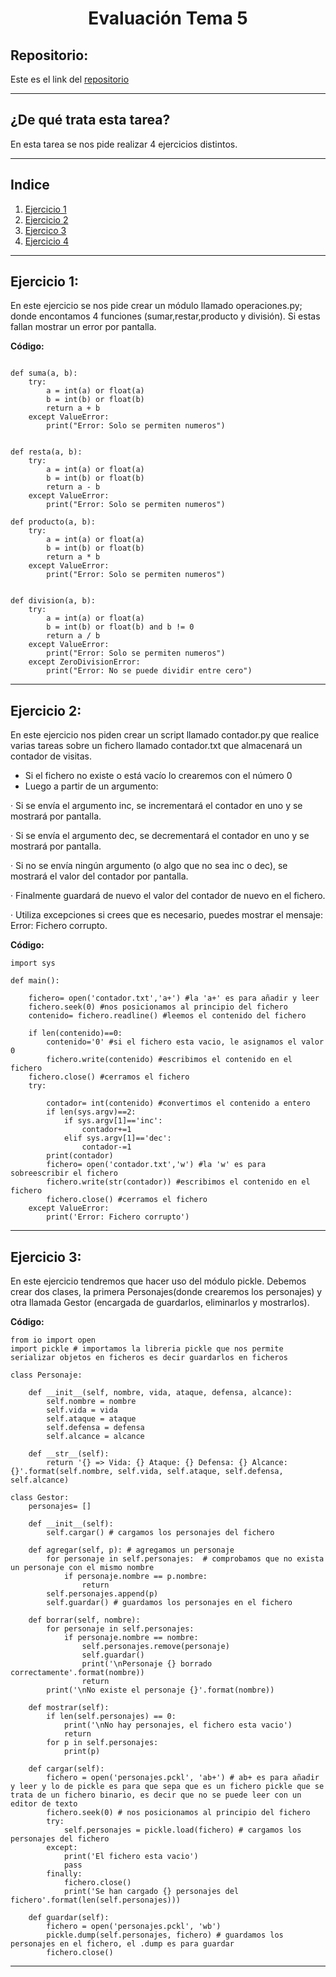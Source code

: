 <h1 align="center">Evaluación Tema 5</h1>

<h2>Repositorio:</h2>

Este es el link del [repositorio](https://github.com/albabernal03/Tema5_evaluacion)

***
<h2>¿De qué trata esta tarea?</h2>
En esta tarea se nos pide realizar 4 ejercicios distintos.

***
## Indice

1. [Ejercicio 1](#id1)
2. [Ejercicio 2](#id2)
3. [Ejercico 3](#id3)
4. [Ejercicio 4](#id4)

***

## Ejercicio 1:<a name="id1"></a>

En este ejercicio se nos pide crear un módulo llamado operaciones.py; donde encontamos 4 funciones (sumar,restar,producto y división). Si estas fallan mostrar un error por pantalla.

**Código:**
```

def suma(a, b):
    try:
        a = int(a) or float(a)
        b = int(b) or float(b)
        return a + b
    except ValueError: 
        print("Error: Solo se permiten numeros")


def resta(a, b):
    try:
        a = int(a) or float(a)
        b = int(b) or float(b)
        return a - b
    except ValueError:
        print("Error: Solo se permiten numeros")

def producto(a, b):
    try:
        a = int(a) or float(a)
        b = int(b) or float(b)
        return a * b
    except ValueError:
        print("Error: Solo se permiten numeros")


def division(a, b):
    try:
        a = int(a) or float(a)
        b = int(b) or float(b) and b != 0
        return a / b
    except ValueError:
        print("Error: Solo se permiten numeros")
    except ZeroDivisionError:
        print("Error: No se puede dividir entre cero")
```
***

## Ejercicio 2:<a name="id2"></a>

En este ejercicio nos piden crear un script llamado contador.py que realice varias tareas sobre un fichero llamado contador.txt que almacenará un contador de visitas.

- Si el fichero no existe o está vacío lo crearemos con el número 0
-    Luego a partir de un argumento:

·        Si se envía el argumento inc, se incrementará el contador en uno y se mostrará por pantalla.

·        Si se envía el argumento dec, se decrementará el contador en uno y se mostrará por pantalla.

·        Si no se envía ningún argumento (o algo que no sea inc o dec), se mostrará el valor del contador por pantalla.

·        Finalmente guardará de nuevo el valor del contador de nuevo en el fichero.

·        Utiliza excepciones si crees que es necesario, puedes mostrar el mensaje: Error: Fichero corrupto.

**Código:**
```
import sys 

def main():
    
    fichero= open('contador.txt','a+') #la 'a+' es para añadir y leer
    fichero.seek(0) #nos posicionamos al principio del fichero
    contenido= fichero.readline() #leemos el contenido del fichero

    if len(contenido)==0:
        contenido='0' #si el fichero esta vacio, le asignamos el valor 0
        fichero.write(contenido) #escribimos el contenido en el fichero
    fichero.close() #cerramos el fichero
    try:

        contador= int(contenido) #convertimos el contenido a entero
        if len(sys.argv)==2: 
            if sys.argv[1]=='inc':
                contador+=1
            elif sys.argv[1]=='dec':
                contador-=1
        print(contador)
        fichero= open('contador.txt','w') #la 'w' es para sobreescribir el fichero
        fichero.write(str(contador)) #escribimos el contenido en el fichero
        fichero.close() #cerramos el fichero
    except ValueError:
        print('Error: Fichero corrupto')
```
***


## Ejercicio 3:<a name="id3"></a>

En este ejercicio tendremos que hacer uso del módulo pickle. Debemos crear dos clases, la primera Personajes(donde crearemos los personajes) y otra llamada Gestor (encargada de guardarlos, eliminarlos y mostrarlos).

**Código:**

```
from io import open 
import pickle # importamos la libreria pickle que nos permite serializar objetos en ficheros es decir guardarlos en ficheros

class Personaje:

    def __init__(self, nombre, vida, ataque, defensa, alcance):
        self.nombre = nombre
        self.vida = vida
        self.ataque = ataque
        self.defensa = defensa
        self.alcance = alcance

    def __str__(self):
        return '{} => Vida: {} Ataque: {} Defensa: {} Alcance: {}'.format(self.nombre, self.vida, self.ataque, self.defensa, self.alcance)

class Gestor:
    personajes= []

    def __init__(self):
        self.cargar() # cargamos los personajes del fichero

    def agregar(self, p): # agregamos un personaje
        for personaje in self.personajes:  # comprobamos que no exista un personaje con el mismo nombre
            if personaje.nombre == p.nombre:
                return 
        self.personajes.append(p)
        self.guardar() # guardamos los personajes en el fichero

    def borrar(self, nombre):
        for personaje in self.personajes: 
            if personaje.nombre == nombre:
                self.personajes.remove(personaje)
                self.guardar()
                print('\nPersonaje {} borrado correctamente'.format(nombre))
                return
        print('\nNo existe el personaje {}'.format(nombre))

    def mostrar(self):
        if len(self.personajes) == 0:
            print('\nNo hay personajes, el fichero esta vacio')
            return
        for p in self.personajes:
            print(p)

    def cargar(self):
        fichero = open('personajes.pckl', 'ab+') # ab+ es para añadir y leer y lo de pickle es para que sepa que es un fichero pickle que se trata de un fichero binario, es decir que no se puede leer con un editor de texto
        fichero.seek(0) # nos posicionamos al principio del fichero
        try:
            self.personajes = pickle.load(fichero) # cargamos los personajes del fichero 
        except:
            print('El fichero esta vacio')
            pass
        finally:
            fichero.close()
            print('Se han cargado {} personajes del fichero'.format(len(self.personajes)))

    def guardar(self):
        fichero = open('personajes.pckl', 'wb')
        pickle.dump(self.personajes, fichero) # guardamos los personajes en el fichero, el .dump es para guardar 
        fichero.close()
```
***


